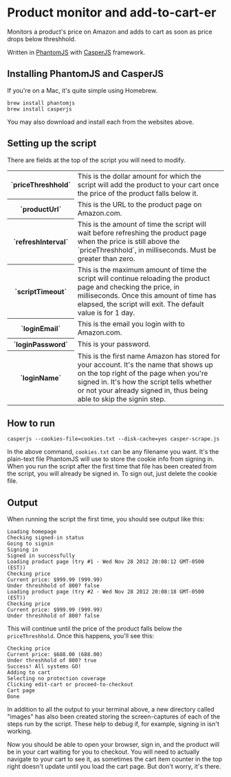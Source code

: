 Product monitor and add-to-cart-er
=============================

Monitors a product's price on Amazon and adds to cart as soon as price drops below threshhold.

Written in [PhantomJS](http://phantomjs.org/) with [CasperJS](http://casperjs.org/) framework.

## Installing PhantomJS and CasperJS

If you're on a Mac, it's quite simple using Homebrew.

```
brew install phantomjs
brew install casperjs
```

You may also download and install each from the websites above.

## Setting up the script

There are fields at the top of the script you will need to modify.

<table>
<tr>
<th>
`priceThreshhold`
</th><td>
This is the dollar amount for which the script will
  add the product to your cart once the price of the product falls below
it.
</td>
</tr>
<tr>
<th>
`productUrl`
</th>
<td>
This is the URL to the product page on Amazon.com.
</td>
</tr>
<tr>
<th>
`refreshInterval`
</th>
<td>
This is the amount of time the script will wait
  before refreshing the product page when the price is still above the
`priceThreshhold`, in milliseconds. Must be greater than zero.
</td>
</tr>
<tr>
<th>
`scriptTimeout`
</th>
<td>
This is the maximum amount of time the script will 
continue reloading the product page and checking the price, in milliseconds.
Once this amount of time has elapsed, the script will exit.
The default value is for 1 day.
</td>
</tr>
<tr>
<th>
`loginEmail`
</th>
<td>
This is the email you login with to Amazon.com.
</td>
</tr>
<tr>
<th>
`loginPassword`
</th>
<td>
This is your password.
</td>
</tr>
<tr>
<th>
`loginName`
</th>
<td>
This is the first name Amazon has stored for your account.
  It's the name that shows up on the top right of the page when you're
signed in. It's how the script tells whether or not your already signed
in, thus being able to skip the signin step.
</td>
</tr>
</table>

## How to run

```
casperjs --cookies-file=cookies.txt --disk-cache=yes casper-scrape.js
```

In the above command, `cookies.txt` can be any filename you want. It's
the plain-text file PhantomJS will use to store the cookie info from
signing in. When you run the script after the first time that file has
been created from the script, you will already be signed in. To sign
out, just delete the cookie file.

## Output

When running the script the first time, you should see output like this:

```
Loading homepage
Checking signed-in status
Going to signin
Signing in
Signed in successfully
Loading product page (try #1 - Wed Nov 28 2012 20:08:12 GMT-0500 (EST))
Checking price
Current price: $999.99 (999.99)
Under threshhold of 800? false
Loading product page (try #2 - Wed Nov 28 2012 20:08:18 GMT-0500 (EST))
Checking price
Current price: $999.99 (999.99)
Under threshhold of 800? false
```

This will continue until the price of the product falls below the
`priceThreshhold`. Once this happens, you'll see this:

```
Checking price
Current price: $688.00 (688.00)
Under threshhold of 800? true
Success! All systems GO!
Adding to cart
Selecting no protection coverage
Clicking edit-cart or proceed-to-checkout
Cart page
Done
```

In addition to all the output to your terminal above, a new directory
called "images" has also been created storing the screen-captures of
each of the steps run by the script. These help to debug if, for
example, signing in isn't working.

Now you should be able to open your browser, sign in, and the product
will be in your cart waiting for you to checkout. You will need to
actually navigate to your cart to see it, as sometimes the cart item
counter in the top right doesn't update until you load the cart page.
But don't worry, it's there.
